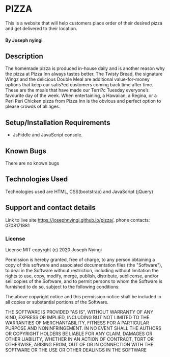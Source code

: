 # PIZZA

 This is a website that will help  customers place order of their desired pizza and get delivered to their location.

#### By Joseph nyingi 

## Description
 The homemade pizza is produced in-house daily and is another reason why the pizza at Pizza Inn always tastes better. The Twisty Bread, the signature Wingz and the delicious Double Meal are additional value-for-money options that keep our satis?ed customers coming back time after time. These are the meals that have made our Terri?c Tuesday everyone’s favourite day of the week. When entertaining, a Hawaiian, a Regina, or a Peri Peri Chicken pizza from Pizza Inn is the obvious and perfect option to please crowds of all ages.
 
## Setup/Installation Requirements
* JsFiddle and JavaScript console.

## Known Bugs
There are no known bugs

## Technologies Used
Technologies used are HTML, CSS(bootstrap) and JavaScript (jQuery)
## Support and contact details
Link to live site https://josephnyingi.github.io/pizza/.
phone contacts: 0708171881
### License
License
MIT copyrght (c) 2020 Joseph Nyingi

Permission is hereby granted, free of charge, to any person obtaining a copy of this software and associated documentation files (the "Software"), to deal in the Software without restriction, including without limitation the rights to use, copy, modify, merge, publish, distribute, sublicense, and/or sell copies of the Software, and to permit persons to whom the Software is furnished to do so, subject to the following conditions:

The above copyright notice and this permission notice shall be included in all copies or substantial portions of the Software.

THE SOFTWARE IS PROVIDED "AS IS", WITHOUT WARRANTY OF ANY KIND, EXPRESS OR IMPLIED, INCLUDING BUT NOT LIMITED TO THE WARRANTIES OF MERCHANTABILITY, FITNESS FOR A PARTICULAR PURPOSE AND NONINFRINGEMENT. IN NO EVENT SHALL THE AUTHORS OR COPYRIGHT HOLDERS BE LIABLE FOR ANY CLAIM, DAMAGES OR OTHER LIABILITY, WHETHER IN AN ACTION OF CONTRACT, TORT OR OTHERWISE, ARISING FROM, OUT OF OR IN CONNECTION WITH THE SOFTWARE OR THE USE OR OTHER DEALINGS IN THE SOFTWARE